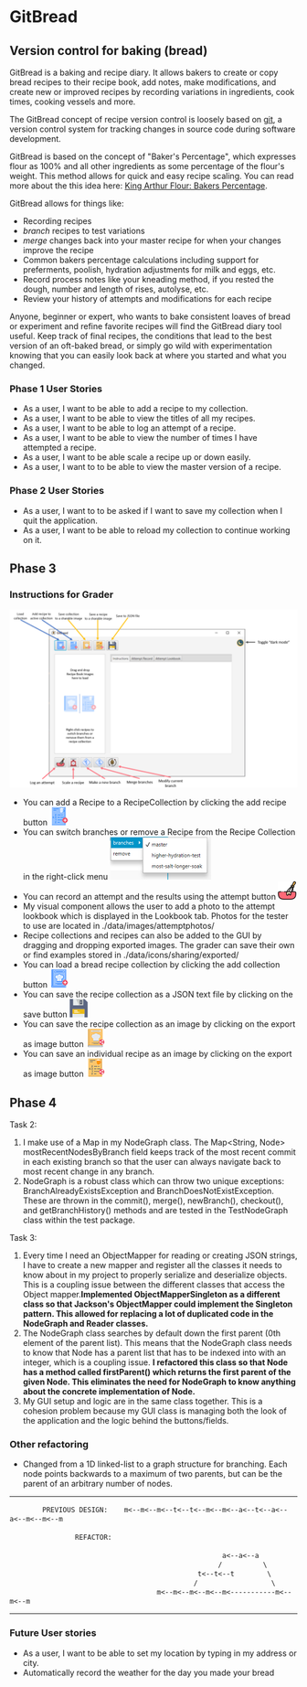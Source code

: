 # GitBread

## Version control for baking (bread)

GitBread is a baking and recipe diary. It allows bakers to create or copy bread recipes 
to their recipe book, add notes, make modifications, and create new or improved recipes 
by recording variations in ingredients, cook times, cooking vessels and more. 

The GitBread concept of recipe version control is loosely based on [git](https://git-scm.com/),
a version control system for tracking changes in source code during software development.

GitBread is based on the concept of "Baker's Percentage", which expresses flour as 100% and all 
other ingredients as some percentage of the flour's weight. This method allows for quick and easy recipe scaling. 
You can read more about the this idea here: [King Arthur Flour: Bakers Percentage](https://www.kingarthurflour.com/pro/reference/bakers-percentage).

GitBread allows for things like:
- Recording recipes
- *branch* recipes to test variations
- *merge* changes back into your master recipe for when your changes improve the recipe
- Common bakers percentage calculations including support for preferments, poolish, hydration adjustments for milk and eggs, etc. 
- Record process notes like your kneading method, if you rested the dough, number and length of rises, autolyse, etc.
- Review your history of attempts and modifications for each recipe

 Anyone, beginner or expert, who wants to bake consistent loaves of bread or experiment and refine favorite recipes 
 will find the GitBread diary tool useful. Keep track of final recipes, the conditions that lead to the best version
 of an oft-baked bread, or simply go wild with experimentation knowing that you can easily look back at where you
 started and what you changed.
 

### Phase 1 User Stories

- As a user, I want to be able to add a recipe to my collection.
- As a user, I want to be able to view the titles of all my recipes.
- As a user, I want to be able to log an attempt of a recipe.
- As a user, I want to be able to view the number of times I have attempted a recipe.
- As a user, I want to be able scale a recipe up or down easily.
- As a user, I want to to be able to view the master version of a recipe.

### Phase 2 User Stories
- As a user, I want to to be asked if I want to save my collection when I quit the application.
- As a user, I want to be able to reload my collection to continue working on it. 

## Phase 3
### Instructions for Grader
![image](./data/instructions/LabeledScreenshot.PNG)
- You can add a Recipe to a RecipeCollection by clicking the add recipe button ![image](data/icons/buttons/addrecipe32.png)
- You can switch branches or remove a Recipe from the Recipe Collection in the right-click menu ![image](data/instructions/contextMenu.png)
- You can record an attempt and the results using the attempt button ![image](data/icons/buttons/mixingbyfreepik.png)
- My visual component allows the user to add a photo to the attempt lookbook which is displayed in the Lookbook tab. Photos for the tester to use are located in ./data/images/attemptphotos/
- Recipe collections and recipes can also be added to the GUI by dragging and dropping exported images. The grader can save their own or find examples stored in ./data/icons/sharing/exported/ 
- You can load a bread recipe collection by clicking the add collection button ![image](data/icons/buttons/recipecollection32.png)
- You can save the recipe collection as a JSON text file by clicking on the save button ![image](data/icons/buttons/savebysmashicons.png)
- You can save the recipe collection as an image by clicking on the export as image button ![image](data/icons/buttons/exportrecipecollectionshare32.png)
- You can save an individual recipe as an image by clicking on the export as image button ![image](data/icons/buttons/exportrecipe32.png)

## Phase 4
Task 2:
1. I make use of a Map in my NodeGraph class. The Map<String, Node> mostRecentNodesByBranch field keeps track of the 
most recent commit in each existing branch so that the user can always navigate back to most recent change in any
branch.
2. NodeGraph is a robust class which can throw two unique exceptions: BranchAlreadyExistsException and BranchDoesNotExistException.
These are thrown in the commit(), merge(), newBranch(), checkout(), and getBranchHistory() methods and are tested in the
 TestNodeGraph class within the test package.

Task 3: 
1.  Every time I need an ObjectMapper for reading or creating JSON strings, I have to create a new mapper and register all 
the classes it needs to know about in my project to properly serialize and deserialize objects. This is a coupling issue 
between the different classes that access the Object mapper.**Implemented ObjectMapperSingleton as a different class so 
that Jackson's ObjectMapper could implement the Singleton pattern. This allowed for replacing a lot of duplicated code in the 
NodeGraph and Reader classes.**
2. The NodeGraph class searches by default down the first parent (0th element of the parent list). This means that the 
NodeGraph class needs to know that Node has a parent list that has to be indexed into with an integer, which is a coupling issue.
**I refactored this class so that Node has a method called firstParent() which returns the first parent of the given Node.
This eliminates the need for NodeGraph to know anything about the concrete implementation of Node.**
3. My GUI setup and logic are in the same class together. This is a cohesion problem because my GUI class is managing 
both the look of the application and the logic behind the buttons/fields.
### Other refactoring
- Changed from a 1D linked-list to a graph structure for branching. Each node points backwards to a maximum of two
 parents, but can be the parent of an arbitrary number of nodes.
---
    		PREVIOUS DESIGN:    m<--m<--m<--t<--t<--m<--m<--a<--t<--a<--a<--m<--m<--m
    
                    REFACTOR:
                    
                                                        a<--a<--a
                                                       /          \
                                                  t<--t<--t        \
                                                 /                  \  
                                        m<--m<--m<--m<--m<-----------m<--m<--m
---

### Future User stories
- As a user, I want to be able to set my location by typing in my address or city.
- Automatically record the weather for the day you made your bread


